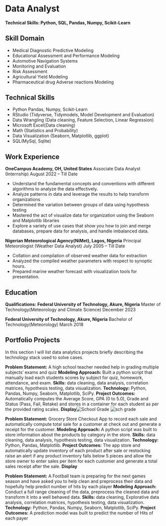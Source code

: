 # Data Analyst

#### Technical Skills: Python, SQL, Pandas, Numpy, Scikit-Learn

## Skill Domain
-	Medical Diagnostic Predictive Modeling
- Educational Assessment and Performance Modeling
- Automotive Navigation Systems
- Monitoring and Evaluation
- Risk Assessment
- Agricultural Yield Modeling
- Pharmaceutical drug Adverse reactions Modeling

## Technical Skills
- Python Pandas, Numpy, Scikit-Learn
- RStudio (Tidyverse, Tidymodels, Model Development and Evaluation) 
- Data Wrangling (Data cleaning, Feature Selection, Linear Regression)
- Microsoft Excel(Data cleaning)
- Math (Statistics and Probability)
- Data Visualization (Seaborn, Matplotlib, ggplot)
- SQL(MySql, Sqlite)

## Work Experience

**OneCampus Academy, OH, United States**
Associate Data Analyst (Internship)
August 2022 – Till Date
- Understand the fundamental concepts and conventions with different algorithms to analyze the data effectively.
- Analyze patterns in data and leverage the results to help transform organizations
- Determined the variation between groups of data using hypothesis testing
- Mastered the act of visualize data for organization using the Seaborn and Matplotlib libraries
- Explore a variety of use cases that show you how to join and merge databases, prepare data for analysis, and handle imbalanced data.

**Nigerian Meteorological Agency(NiMet), Lagos, Nigeria**
Principal Meteorologist (Weather Data Analyst)
July 2005 – Till Date
-	Collation and compilation of observed weather data for extraction
-	Analyzed the compiled weather parameters with respect to synoptic hours.
-	Prepared marine weather forecast with visualization tools for presentation.

## Education 
**Qualifications:**
**Federal University of Technology, Akure, Nigeria**
Master of Technology(Meteorology and Climate Science)
December 2023

**Federal University of Technology, Akure, Nigeria**
Bachelor of Technology(Meteorology)
March 2018


## Portfolio Projects
In this section I will list data analytics projects briefly describing the technology stack used to solve cases.

**Problem Statement:** A high school teacher needed help in grading multiple subjects’ exams and quiz 
**Modeling Approach:** Built a python script that manually load each students scores by subject for quiz, homework, attendance, and exam.
**Skills:** data cleaning, data analysis, correlation matrices, hypothesis testing, data visualization.
**Technology:** Python, Pandas, Numpy, Seaborn, Matplotlib, SciPy.
**Project Outcomes:** Automatically computes the Average Score, GPA (0 to 5.0), Grade and Status (Pass, Fail, Retake) and stores in a container for each student as per the provided rating scales.
**Display**![School Grade](https://github.com/Blab2023/DataAnalyst/assets/122015022/3e659e00-3838-4692-9c13-a0a43294a8c7)
           ![sch grade](https://github.com/Blab2023/DataAnalyst/assets/122015022/127e351e-9525-4853-a1f2-233e3e6f9172)

**Problem Statement:** Grocery Store Checkout App to record each sale and automatically compute total sale for a customer at check out and generate a receipt for the customer.
**Modeling Approach:** A python script was built to store information about the products by category in the store.
**Skills:** data cleaning, data analysis, hypothesis testing, data visualization.
**Technology:** Python, Pandas, Matplotlib.
**Project Outcomes:** The app store and automatically update inventory of each product after sale or restocking raise an alert if any product inventory falls below 5 pieces and allow the store owner to enter sales per item for each customer and generate a total sales receipt after the sale.
**Display**


**Problem Statement:** A Football team is preparing for the next games season and have asked you to help clean and preprocess their data and hopefully help predict number of hits by each player
**Modeling Approach:** Conduct a full range cleaning of the data, preprocess the cleaned data and transform it into a well behaved data.
**Skills:** data cleaning, Explorative data analysis, correlation matrices, hypothesis testing, data visualization.
**Technology:** Python, Pandas, Numpy, Seaborn, Matplotlib, SciPy.
**Project Outcomes:** A prediction model was built to predict the number of Hits of each payer


